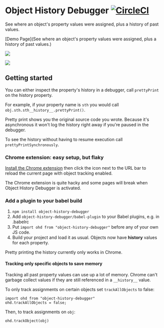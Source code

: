 # Object History Debugger [![CircleCI](https://circleci.com/gh/mattzeunert/Object-History-Debugger.svg?style=svg)](https://circleci.com/gh/mattzeunert/Object-History-Debugger)

See where an object's property values were assigned, plus a history of past values.

[Demo Page](See where an object's property values were assigned, plus a history of past values.)

![](https://cloud.githubusercontent.com/assets/1303660/21923127/33283af2-d96a-11e6-96e0-df9cbb42550f.png)

![](https://cloud.githubusercontent.com/assets/1303660/21923131/377ca912-d96a-11e6-8895-d92e9b227e1d.png)

## Getting started

You can either inspect the property's history in a debugger, call `prettyPrint` on the history property.

For example, if your property name is `sth` you would call `obj.sth.sth__history__.prettyPrint()`.

Pretty print shows you the original source code you wrote. Because it's asynchronous it won't log the history right away if you're paused in the debugger.

To see the history without having to resume execution call `prettyPrintSynchronously`.

### Chrome extension: easy setup, but flaky

[Install the Chrome extension](https://chrome.google.com/webstore/detail/object-history-debugger/hmnmphiibikkcahffmpkadbibhokagho/related) then click the icon next to the URL bar to reload the current page with object tracking enabled.

The Chrome extension is quite hacky and some pages will break when Object History Debugger is activated.

### Add a plugin to your babel build

1. `npm install object-history-debugger`
2. Add `object-history-debugger/babel-plugin` to your Babel plugins, e.g. in .babelrc
3. Put `import ohd from "object-history-debugger"` before any of your own JS code.
4. Build your project and load it as usual. Objects now have __history__ values for each property.

Pretty printing the history currently only works in Chrome.

#### Tracking only specific objects to save memory

Tracking all past property values can use up a lot of memory. Chrome can't garbage collect values if they are still referenced in a `__history__` value.

To only track assignments on certain objects set `trackAllObjects` to false:

    import ohd from "object-history-debugger"
    ohd.trackAllObjects = false;

Then, to track assignments on `obj`:

    ohd.trackObject(obj)
